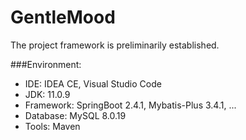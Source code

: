 # GentleMood
The project framework is preliminarily established.

###Environment:

- IDE: IDEA CE, Visual Studio Code
- JDK: 11.0.9
- Framework: SpringBoot 2.4.1, Mybatis-Plus 3.4.1, ...  
- Database: MySQL 8.0.19
- Tools: Maven 
